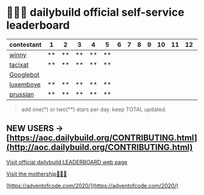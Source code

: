 <!-- coders unite!!! -->

# 🎅💾🌟 dailybuild official self-service leaderboard

| contestant             | 1  | 2  | 3  | 4  | 5  | 6  | 7  | 8  | 9  | 10 | 11 | 12 | 13 | 14 | 15 | 16 | 17 | 18 | 19 | 20 | 21 | 22 | 23 | 24 | TOTAL |
| ---------------------- | -- | -- | -- | -- | -- | -- | -- | -- | -- | -- | -- | -- | -- | -- | -- | ---| -- | -- | -- | -- | -- | -- | -- | -- | ----- |
| [winny][winny]         | ** | ** | ** | ** | ** |    |    |    |    |    |    |    |    |    |    |    |    |    |    |    |    |    |    |    |   10   |
| [tacixat][tacixat]     | ** | ** | ** | ** | ** |    |    |    |    |    |    |    |    |    |    |    |    |    |    |    |    |    |    |    |   10  |
| [Googlebot][Googlebot] |    |    |    |    |    |    |    |    |    |    |    |    |    |    |    |    |    |    |    |    |    |    |    |    |       |
| [luxemboye][luxemboye] | ** | ** | ** | ** | ** |    |    |    |    |    |    |    |    |    |    |    |    |    |    |    |    |    |    |    | 10    |
| [prussian][prussian]   | ** | ** | ** | ** | ** |    |    |    |    |    |    |    |    |    |    |    |    |    |    |    |    |    |    |    | 10    |

> add one(*) or two(**) stars per day. keep TOTAL updated.

## NEW USERS -> [https://aoc.dailybuild.org/CONTRIBUTING.html](http://aoc.dailybuild.org/CONTRIBUTING.html)

[Visit official dailybuild LEADERBOARD web page](https://aoc.dailybuild.org/)

[Visit the mothership👩‍🍼🚢](https://dailybuild.org/)

[https://adventofcode.com/2020/](https://adventofcode.com/2020/)

<!-- Add your solution repo here -->

[winny]: https://github.com/winny-/aoc/tree/master/2020
[tacixat]: https://github.com/TACIXAT/AdventOfCode2020
[Googlebot]: #
[luxemboye]: https://github.com/luxemboye
[prussian]: https://github.com/adedomin/Advent-of-Code-2020

